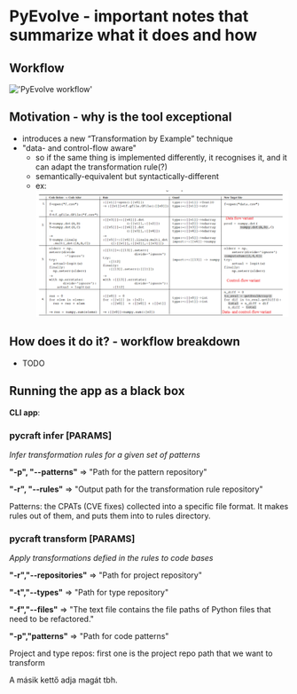 # PyEvolve - important notes that summarize what it does and how

## Workflow

!['PyEvolve workflow'](/PyEvolve/workflow.jpg)

## Motivation - why is the tool exceptional

- introduces a new “Transformation by Example” technique
- "data- and control-flow aware"
  - so if the same thing is implemented differently, it recognises it, and it can adapt the transformation rule(?)
  - semantically-equivalent but syntactically-different
  - ex:
!['table'](/docs/notes/infer_rule_table.PNG)

## How does it do it? - workflow breakdown

- TODO

## Running the app as a black box

**CLI app**:

### pycraft infer [PARAMS]

*Infer transformation rules for a given set of patterns*

**"-p", "--patterns"** => "Path for the pattern repository"

**"-r", "--rules"** => "Output path for the transformation rule repository"

Patterns: the CPATs (CVE fixes) collected into a specific file format.
It makes rules out of them, and puts them into to rules directory.

### pycraft transform [PARAMS]

*Apply transformations defied in the rules to code bases*

**"-r","--repositories"** => "Path for project repository"

**"-t","--types"** => "Path for type repository"

**"-f","--files"** => "The text file contains the file paths of Python files that need to be refactored."

**"-p","patterns"** => "Path for code patterns"

Project and type repos: first one is the project repo path that we want to transform

A másik kettő adja magát tbh.
